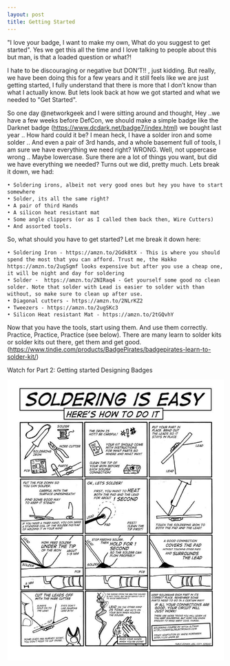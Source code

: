 ```yaml
---
layout: post
title: Getting Started
---
```



"I love your badge, I want to make my own, What do you suggest to get started". Yes we get this all the time and I love talking to people about this but man, is that a loaded question or what?! 

I hate to be discouraging or negative but DON’T!! , just kidding.  But really, we have been doing this for a few years and it still feels like we are just getting started, I fully understand that there is more that I don’t know than what I actually know. But lets look back at how we got started and what we needed to "Get Started". 

So one day @networkgeek and I were sitting around and thought, Hey ..we have a few weeks before DefCon, we should make a simple badge like the Darknet badge (https://www.dcdark.net/badge7/index.html) we bought last year .. How hard could it be? I mean heck, I have a solder iron and some solder .. And even a pair of 3rd hands, and a whole basement full of tools, I am sure we have everything we need right? WRONG. Well, not uppercase wrong .. Maybe lowercase. Sure there are a lot of things you want, but did we have everything we needed? Turns out we did, pretty much. Lets break it down, we had:

	• Soldering irons, albeit not very good ones but hey you have to start somewhere
	• Solder, its all the same right?
	• A pair of third Hands
	• A silicon heat resistant mat
	• Some angle clippers (or as I called them back then, Wire Cutters)
	• And assorted tools. 

So, what should you have to get started? Let me break it down here:

	• Soldering Iron - https://amzn.to/2Gdk8tX - This is where you should spend the most that you can afford. Trust me, the Hakko https://amzn.to/2ugSgmf looks expensive but after you use a cheap one, it will be night and day for soldering
	• Solder -  https://amzn.to/2NIRaq4 - Get yourself some good no clean solder. Note that solder with Lead is easier to solder with than without, so make sure to clean up after use.
	• Diagonal cutters - https://amzn.to/2NLrKZ2
	• Tweezers - https://amzn.to/2ugSKc3
	• Silicon Heat resistant Mat - https://amzn.to/2tGQvhY

Now that you have the tools, start using them. And use them correctly. Practice, Practice, Practice (see below). 
There are many learn to solder kits or solder kits out there, get them and get good. (https://www.tindie.com/products/BadgePirates/badgepirates-learn-to-solder-kit/)

Watch for Part 2: Getting started Designing Badges


![SolderingIsEasy](/images/SolderingIsEasyCondensed.jpg)
